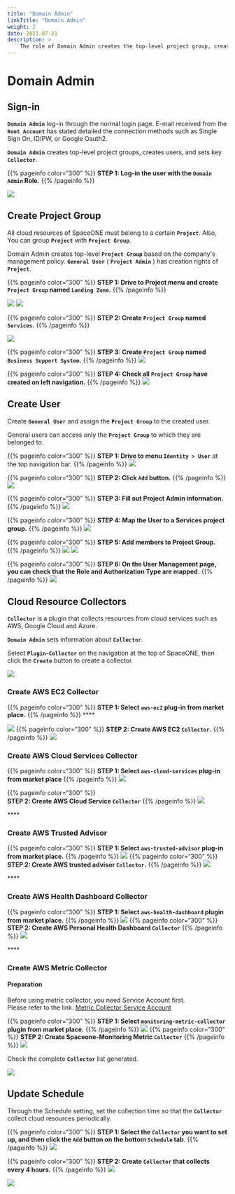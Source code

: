 ```yaml
---
title: "Domain Admin"
linkTitle: "Domain Admin"
weight: 2
date: 2021-07-31
description: >
    The role of Domain Admin creates the top-level project group, creates users, and sets the main collector.
---
```


# Domain Admin

## Sign-in

**`Domain Admin`** log-in through the normal login page. E-mail received from the **`Root Account`** has stated detailed the connection methods such as Single Sign On, ID/PW, or Google Oauth2.

**`Domain Admin`** creates top-level project groups, creates users, and sets key **`Collector`**.

{{% pageinfo color=“300” %}}
**STEP 1: Log-in the user with the `Domain Admin` Role.**
{{% /pageinfo %}}

![](/docs/using_spaceone_console/admin_guide/getting-started/Domain-Admin_img/Domain-Admin_image_01.png)

## Create Project Group

All cloud resources of SpaceONE must belong to a certain **`Project`**. Also, You can group **`Project`** with **`Project Group`**.

Domain Admin creates top-level **`Project Group`** based on the company's management policy.
**`General User`** ( **`Project Admin`** ) has creation rights of **`Project`**. 

{{% pageinfo color=“300” %}}
**STEP 1: Drive to Project menu and create `Project Group` named `Landing Zone`.** 
{{% /pageinfo %}}


![](/docs/using_spaceone_console/admin_guide/getting-started/Domain-Admin_img/Domain-Admin_image_02.png)
![](/docs/using_spaceone_console/admin_guide/getting-started/Domain-Admin_img/Domain-Admin_image_03.png)

{{% pageinfo color=“300” %}}
**STEP 2: Create `Project Group` named `Services`.**
{{% /pageinfo %}}

![](/docs/using_spaceone_console/admin_guide/getting-started/Domain-Admin_img/Domain-Admin_image_04.png)

{{% pageinfo color=“300” %}}
**STEP 3: Create `Project Group` named `Business Support System`.**
{{% /pageinfo %}}
![](/docs/using_spaceone_console/admin_guide/getting-started/Domain-Admin_img/Domain-Admin_image_05.png)

{{% pageinfo color=“300” %}}
**STEP 4: Check all `Project Group` have created on left navigation.**
{{% /pageinfo %}}
![](/docs/using_spaceone_console/admin_guide/getting-started/Domain-Admin_img/Domain-Admin_image_06.png)

## Create User

Create **`General User`** and assign the **`Project Group`** to the created user.

General users can access only the **`Project Group`** to which they are belonged to.

{{% pageinfo color=“300” %}}
**STEP 1: Drive to menu `Identity > User`** at the top navigation bar.
{{% /pageinfo %}}
![](/docs/using_spaceone_console/admin_guide/getting-started/Domain-Admin_img/Domain-Admin_image_07.png)

{{% pageinfo color=“300” %}}
**STEP 2: Click `Add` button.** 
{{% /pageinfo %}}
![](/docs/using_spaceone_console/admin_guide/getting-started/Domain-Admin_img/Domain-Admin_image_08.png)

{{% pageinfo color=“300” %}}
**STEP 3: Fill out Project Admin information.** 
{{% /pageinfo %}}
![](/docs/using_spaceone_console/admin_guide/getting-started/Domain-Admin_img/Domain-Admin_image_09.png)

{{% pageinfo color=“300” %}}
**STEP 4: Map the User to a Services project group.**
{{% /pageinfo %}}
![](/docs/using_spaceone_console/admin_guide/getting-started/Domain-Admin_img/Domain-Admin_image_10.png)

{{% pageinfo color=“300” %}}
**STEP 5: Add members to Project Group.**
{{% /pageinfo %}}
![](/docs/using_spaceone_console/admin_guide/getting-started/Domain-Admin_img/Domain-Admin_image_11.png)
![](/docs/using_spaceone_console/admin_guide/getting-started/Domain-Admin_img/Domain-Admin_image_12.png)

{{% pageinfo color=“300” %}}
**STEP 6: On the User Management page, you can check that the Role and Authorization Type are mapped.**
{{% /pageinfo %}}
![](/docs/using_spaceone_console/admin_guide/getting-started/Domain-Admin_img/Domain-Admin_image_13.png)


## Cloud Resource Collectors
 
**`Collector`** is a plugin that collects resources from cloud services such as AWS, Google Cloud and Azure.

**`Domain Admin`** sets information about **`Collector`**.



Select **`Plugin`-`Collector`** on the navigation at the top of SpaceONE, then click the **`Create`** button to create a collector.

![](/docs/using_spaceone_console/admin_guide/getting-started/Domain-Admin_img/Domain-Admin_image_14.png)



### **Create AWS EC2 Collector**
{{% pageinfo color=“300” %}}
**STEP 1: Select `aws-ec2` plug-in from market place.**
{{% /pageinfo %}}
\*\*\*\*

![](/docs/using_spaceone_console/admin_guide/getting-started/Domain-Admin_img/Domain-Admin_image_15.png)
{{% pageinfo color=“300” %}}
**STEP 2: Create AWS EC2 `Collector`.**
{{% /pageinfo %}}
![](/docs/using_spaceone_console/admin_guide/getting-started/Domain-Admin_img/Domain-Admin_image_16.png)



### **Create AWS Cloud Services Collector**
{{% pageinfo color=“300” %}}
**STEP 1: Select `aws-cloud-services` plug-in from market place**
{{% /pageinfo %}}
![](/docs/using_spaceone_console/admin_guide/getting-started/Domain-Admin_img/Domain-Admin_image_17.png)

{{% pageinfo color=“300” %}}  
**STEP 2: Create AWS Cloud Service `Collector`** 
{{% /pageinfo %}}
![](/docs/using_spaceone_console/admin_guide/getting-started/Domain-Admin_img/Domain-Admin_image_18.png)

\*\*\*\*

### **Create AWS Trusted Advisor**
{{% pageinfo color=“300” %}}
**STEP 1: Select `aws-trusted-advisor` plug-in from market place.**
{{% /pageinfo %}}
![](/docs/using_spaceone_console/admin_guide/getting-started/Domain-Admin_img/Domain-Admin_image_19.png)
{{% pageinfo color=“300” %}}
**STEP 2: Create AWS trusted advisor `Collector`.** 
{{% /pageinfo %}}
![](/docs/using_spaceone_console/admin_guide/getting-started/Domain-Admin_img/Domain-Admin_image_20.png)

\*\*\*\*

### **Create AWS Health Dashboard Collector**
{{% pageinfo color=“300” %}}
**STEP 1: Select `aws-health-dashboard` plugin from market place.**
{{% /pageinfo %}}
![](/docs/using_spaceone_console/admin_guide/getting-started/Domain-Admin_img/Domain-Admin_image_21.png)
{{% pageinfo color=“300” %}}
**STEP 2: Create AWS Personal Health Dashboard `Collector`** 
{{% /pageinfo %}}
![](/docs/using_spaceone_console/admin_guide/getting-started/Domain-Admin_img/Domain-Admin_image_22.png)

\*\*\*\*

### **Create AWS Metric Collector**

#### Preparation

Before using metric collector, you need Service Account first. <br>
Please refer to the link. <a href ="/docs/using_spaceone_console/admin_guide/getting-started/metric-collector-quick-start">Metric Collector Service Account</a> 

{{% pageinfo color=“300” %}}
**STEP 1: Select `monitoring-metric-collector` plugin from market place.**
{{% /pageinfo %}}
![](/docs/using_spaceone_console/admin_guide/getting-started/Domain-Admin_img/Domain-Admin_image_23.png)
{{% pageinfo color=“300” %}}
**STEP 2: Create Spaceone-Monitoring Metric `Collector`** 
{{% /pageinfo %}}
![](/docs/using_spaceone_console/admin_guide/getting-started/Domain-Admin_img/Domain-Admin_image_24.png)

Check the complete **`Collector`** list generated.

![](/docs/using_spaceone_console/admin_guide/getting-started/Domain-Admin_img/Domain-Admin_image_25.png)

## Update Schedule
   
Through the Schedule setting, set the collection time so that the **`Collector`** collect cloud resources periodically.

{{% pageinfo color=“300” %}}
**STEP 1: Select the `Collector` you want to set up, and then click the `Add` button on the bottom `Schedule` tab**.
{{% /pageinfo %}}
![](/docs/using_spaceone_console/admin_guide/getting-started/Domain-Admin_img/Domain-Admin_image_26.png)

{{% pageinfo color=“300” %}}
**STEP 2: Create `Collector` that collects every 4 hours.**
{{% /pageinfo %}}
![](/docs/using_spaceone_console/admin_guide/getting-started/Domain-Admin_img/Domain-Admin_image_27.png)

![](/docs/using_spaceone_console/admin_guide/getting-started/Domain-Admin_img/Domain-Admin_image_28.png)
